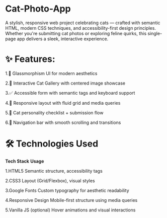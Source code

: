 # Cat-Photo-App
A stylish, responsive web project celebrating cats — crafted with semantic HTML, modern CSS techniques, and accessibility-first design principles. Whether you're submitting cat photos or exploring feline quirks, this single-page app delivers a sleek, interactive experience.

# ✨ Features:

1.🎨 Glassmorphism UI for modern aesthetics

2.📸 Interactive Cat Gallery with centered image showcase

3.✅ Accessible form with semantic tags and keyboard support

4.📱 Responsive layout with fluid grid and media queries

5.🐾 Cat personality checklist + submission flow

6.🧭 Navigation bar with smooth scrolling and transitions

# 🛠️ Technologies Used

**Tech Stack**           **Usage**

 1.HTML5	               Semantic structure, accessibility tags

 2.CSS3	                   Layout (Grid/Flexbox), visual styles

 3.Google Fonts	           Custom typography for aesthetic readability

 4.Responsive Design	   Mobile-first structure using media queries

 5.Vanilla JS (optional)   Hover animations and visual interactions